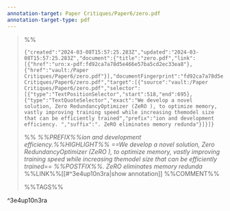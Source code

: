 ```yaml
---
annotation-target: Paper Critiques/Paper6/zero.pdf
annotation-target-type: pdf
---
```



>%%
>```annotation-json
>{"created":"2024-03-08T15:57:25.283Z","updated":"2024-03-08T15:57:25.283Z","document":{"title":"zero.pdf","link":[{"href":"urn:x-pdf:fd92ca7a78d5e466e57ba5cd2ec33ea8"},{"href":"vault:/Paper Critiques/Paper6/zero.pdf"}],"documentFingerprint":"fd92ca7a78d5e466e57ba5cd2ec33ea8"},"uri":"vault:/Paper Critiques/Paper6/zero.pdf","target":[{"source":"vault:/Paper Critiques/Paper6/zero.pdf","selector":[{"type":"TextPositionSelector","start":518,"end":695},{"type":"TextQuoteSelector","exact":"We develop a novel solution, Zero RedundancyOptimizer (ZeRO ), to optimize memory, vastly improving training speed while increasing themodel size that can be efficiently trained","prefix":"ion and development efficiency. ","suffix":". ZeRO eliminates memory redunda"}]}]}
>```
>%%
>*%%PREFIX%%ion and development efficiency.%%HIGHLIGHT%% ==We develop a novel solution, Zero RedundancyOptimizer (ZeRO ), to optimize memory, vastly improving training speed while increasing themodel size that can be efficiently trained== %%POSTFIX%%. ZeRO eliminates memory redunda*
>%%LINK%%[[#^3e4up10n3ra|show annotation]]
>%%COMMENT%%
>
>%%TAGS%%
>
^3e4up10n3ra
